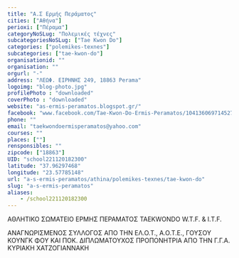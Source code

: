 ```yaml
---
title: "Α.Σ Ερμής Περάματος"
cities: ["Αθήνα"]
perioxi: ["Πέραμα"]
categoryNoSLug: "Πολεμικές τέχνες"
subcategoriesNoSLug: ["Tae Kwon Do"]
categories: ["polemikes-texnes"]
subcategories: ["tae-kwon-do"]
organisationid: ""
organisation: ""
orgurl: "-"
address: "ΛΕΩΦ. ΕΙΡΗΝΗΣ 249, 18863 Perama"
logoimg: "blog-photo.jpg"
profilePhoto : "downloaded"
coverPhoto : "downloaded"
website: "as-ermis-peramatos.blogspot.gr/"
facebook: "www.facebook.com/Tae-Kwon-Do-Ermis-Peramatos/104136069714527?sk=timeline"
phone: ""
email: "taekwondoermisperamatos@yahoo.com"
courses: ""
places: [""]
rensponsibles: ""
zipcode: ["18863"]
UID: "school221120182300"
latitude: "37.96297468"
longitude: "23.57785148"
url: "a-s-ermis-peramatos/athina/polemikes-texnes/tae-kwon-do"
slug: "a-s-ermis-peramatos"
aliases:
    - /school221120182300
---
```



ΑΘΛΗΤΙΚΟ ΣΩΜΑΤΕΙΟ ΕΡΜΗΣ ΠΕΡΑΜΑΤΟΣ TAEKWONDO W.T.F. &amp; I.T.F.

ΑΝΑΓΝΩΡΙΣΜΕΝΟΣ ΣΥΛΛΟΓΟΣ ΑΠΟ ΤΗΝ ΕΛ.Ο.Τ., Α.Ο.Τ.Ε., ΓΟΥΣΟΥ ΚΟΥΝΓΚ ΦΟΥ ΚΑΙ ΠΟΚ. ΔΙΠΛΩΜΑΤΟΥΧΟΣ ΠΡΟΠΟΝΗΤΡΙΑ ΑΠΟ ΤΗΝ Γ.Γ.Α. ΚΥΡΙΑΚΗ ΧΑΤΖΟΓΙΑΝΝΑΚΗ